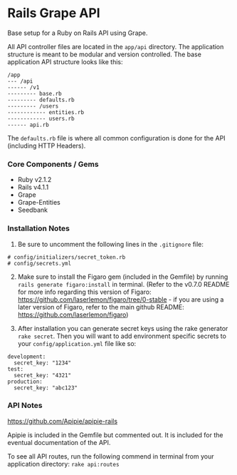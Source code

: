 Rails Grape API
===============

Base setup for a Ruby on Rails API using Grape.

All API controller files are located in the ```app/api``` directory. The application structure is meant to be modular and version controlled. The base application API structure looks like this:

```
/app
--- /api
------ /v1
--------- base.rb
--------- defaults.rb
--------- /users
------------ entities.rb
------------ users.rb
------ api.rb
```

The ```defaults.rb``` file is where all common configuration is done for the API (including HTTP Headers).

### Core Components / Gems

- Ruby v2.1.2
- Rails v4.1.1
- Grape
- Grape-Entities
- Seedbank


### Installation Notes
1) Be sure to uncomment the following lines in the ```.gitignore``` file:

```
# config/initializers/secret_token.rb
# config/secrets.yml
```

2) Make sure to install the Figaro gem (included in the Gemfile) by running ```rails generate figaro:install``` in terminal. (Refer to the v0.7.0 README for more info regarding this version of Figaro: https://github.com/laserlemon/figaro/tree/0-stable - if you are using a later version of Figaro, refer to the main github README: https://github.com/laserlemon/figaro)

3) After installation you can generate secret keys using the rake generator ```rake secret```. Then you will want to add environment specific secrets to your ```config/application.yml``` file like so:

```
development:
  secret_key: "1234"
test:
  secret_key: "4321"
production:
  secret_key: "abc123"
```


### API Notes

https://github.com/Apipie/apipie-rails

Apipie is included in the Gemfile but commented out. It is included for the eventual documentation of the API.

To see all API routes, run the following commend in terminal from your application directory: ```rake api:routes```
